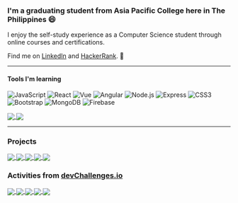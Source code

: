 ### I'm a graduating student from Asia Pacific College here in The Philippines 😄

I enjoy the self-study experience as a Computer Science student through online courses and certifications.

Find me on [LinkedIn](https://www.linkedin.com/in/julian-terry-bass-601434192/) and [HackerRank](https://www.hackerrank.com/julianterrybass). 💬

---

#### Tools I'm learning

![JavaScript](https://img.shields.io/badge/JavaScript-323330?style=for-the-badge&logo=javascript&logoColor=F7DF1E)
![React](https://img.shields.io/badge/React-20232A?style=for-the-badge&logo=react&logoColor=61DAFB)
![Vue](https://img.shields.io/badge/Vue.js-35495E?style=for-the-badge&logo=vuedotjs&logoColor=4FC08D)
![Angular](https://img.shields.io/badge/Angular-DD0031?style=for-the-badge&logo=angular&logoColor=white)
![Node.js](https://img.shields.io/badge/Node.js-339933?style=for-the-badge&logo=nodedotjs&logoColor=white)
![Express](https://img.shields.io/badge/Express.js-000000?style=for-the-badge&logo=express&logoColor=white)
![CSS3](https://img.shields.io/badge/CSS3-1572B6?style=for-the-badge&logo=css3&logoColor=white)
![Bootstrap](https://img.shields.io/badge/Bootstrap-563D7C?style=for-the-badge&logo=bootstrap&logoColor=white)
![MongoDB](https://img.shields.io/badge/MongoDB-white?style=for-the-badge&logo=mongodb&logoColor=4EA94B)
![Firebase](https://img.shields.io/badge/firebase-ffca28?style=for-the-badge&logo=firebase&logoColor=black)

<a href="https://github.com/anuraghazra/github-readme-stats">
  <img align="center" src="https://github-readme-stats.vercel.app/api?username=JulianSegunderaBass&count_private=true&include_all_commits=TRUE&custom_title=My Stats&show_icons=true&hide_border=TRUE&theme=github_dark" />
</a>
<a href="https://github.com/anuraghazra/github-readme-stats">
  <img align="center" src="https://github-readme-stats.vercel.app/api/top-langs/?username=JulianSegunderaBass&layout=compact&hide=html,Hack&langs_count=6&hide_border=TRUE&card_width=230&theme=github_dark" />
</a>

---

### Projects

<a href="https://github.com/JulianSegunderaBass/frankfurter-currency-dashboard">
  <img align="center" src="https://github-readme-stats.vercel.app/api/pin/?username=JulianSegunderaBass&repo=frankfurter-currency-dashboard&theme=react&border_radius=0" />
</a>

<a href="https://github.com/JulianSegunderaBass/nasa-api-browser">
  <img align="center" src="https://github-readme-stats.vercel.app/api/pin/?username=JulianSegunderaBass&repo=nasa-api-browser&theme=react&border_radius=0" />
</a>

<a href="https://github.com/JulianSegunderaBass/color-game-angular">
  <img align="center" src="https://github-readme-stats.vercel.app/api/pin/?username=JulianSegunderaBass&repo=color-game-angular&theme=react&border_radius=0" />
</a>

<a href="https://github.com/JulianSegunderaBass/magallanes-react">
  <img align="center" src="https://github-readme-stats.vercel.app/api/pin/?username=JulianSegunderaBass&repo=magallanes-react&theme=react&border_radius=0" />
</a>

<a href="https://github.com/JulianSegunderaBass/distancing-analytics-dashboard">
  <img align="center" src="https://github-readme-stats.vercel.app/api/pin/?username=JulianSegunderaBass&repo=distancing-analytics-dashboard&theme=react&border_radius=0" />
</a>

### Activities from [devChallenges.io](https://devchallenges.io/)

<a href="https://github.com/JulianSegunderaBass/ResponsiveWebDev_MyGallery">
  <img align="center" src="https://github-readme-stats.vercel.app/api/pin/?username=JulianSegunderaBass&repo=ResponsiveWebDev_MyGallery&theme=react&border_radius=0" />
</a>

<a href="https://github.com/JulianSegunderaBass/ResponsiveWebDev_RecipePage">
  <img align="center" src="https://github-readme-stats.vercel.app/api/pin/?username=JulianSegunderaBass&repo=ResponsiveWebDev_RecipePage&theme=react&border_radius=0" />
</a>

<a href="https://github.com/JulianSegunderaBass/ResponsiveWebDev_InteriorConsultant">
  <img align="center" src="https://github-readme-stats.vercel.app/api/pin/?username=JulianSegunderaBass&repo=ResponsiveWebDev_InteriorConsultant&theme=react&border_radius=0" />
</a>

<a href="https://github.com/JulianSegunderaBass/ResponsiveWebDev_MyTeamPage">
  <img align="center" src="https://github-readme-stats.vercel.app/api/pin/?username=JulianSegunderaBass&repo=ResponsiveWebDev_MyTeamPage&theme=react&border_radius=0" />
</a>

<a href="https://github.com/JulianSegunderaBass/ResponsiveWebDev_404NotFound">
  <img align="center" src="https://github-readme-stats.vercel.app/api/pin/?username=JulianSegunderaBass&repo=ResponsiveWebDev_404NotFound&theme=react&border_radius=0" />
</a>
